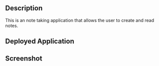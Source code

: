 ## Description 

This is an note taking application that allows the user to create and read notes. 

## Deployed Application



## Screenshot

